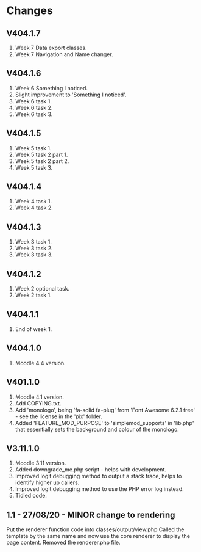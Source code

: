 Changes
=======

V404.1.7
---------
1. Week 7 Data export classes.
2. Week 7 Navigation and Name changer.

V404.1.6
---------
1. Week 6 Something I noticed.
2. Slight improvement to 'Something I noticed'.
3. Week 6 task 1.
4. Week 6 task 2.
5. Week 6 task 3.

V404.1.5
---------
1. Week 5 task 1.
2. Week 5 task 2 part 1.
3. Week 5 task 2 part 2.
4. Week 5 task 3.

V404.1.4
---------
1. Week 4 task 1.
2. Week 4 task 2.

V404.1.3
---------
1. Week 3 task 1.
2. Week 3 task 2.
3. Week 3 task 3.

V404.1.2
---------
1. Week 2 optional task.
2. Week 2 task 1.

V404.1.1
---------
1. End of week 1.

V404.1.0
---------
1. Moodle 4.4 version.

V401.1.0
---------
1. Moodle 4.1 version.
2. Add COPYING.txt.
3. Add 'monologo', being 'fa-solid fa-plug' from 'Font Awesome 6.2.1 free' - see the license in the 'pix' folder.
4. Added 'FEATURE_MOD_PURPOSE' to 'simplemod_supports' in 'lib.php' that essentially sets the background and colour of the monologo.

V3.11.1.0
---------
1. Moodle 3.11 version.
2. Added downgrade_me.php script - helps with development.
3. Improved logit debugging method to output a stack trace, helps to identify higher up callers.
4. Improved logit debugging method to use the PHP error log instead.
5. Tidied code.

1.1 - 27/08/20 - MINOR change to rendering
------------------------------------------
Put the renderer function code into classes/output/view.php
Called the template by the same name and now use the core renderer to display the page content.
Removed the renderer.php file.
